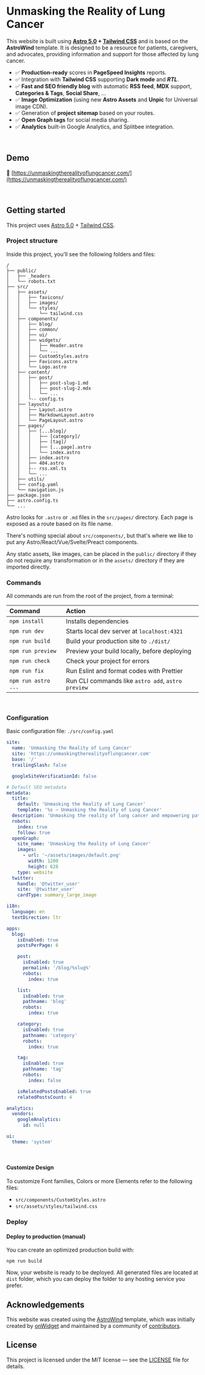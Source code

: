 # Unmasking the Reality of Lung Cancer

This website is built using **[Astro 5.0](https://astro.build/) + [Tailwind CSS](https://tailwindcss.com/)** and is based on the **AstroWind** template. It is designed to be a resource for patients, caregivers, and advocates, providing information and support for those affected by lung cancer.

- ✅ **Production-ready** scores in **PageSpeed Insights** reports.
- ✅ Integration with **Tailwind CSS** supporting **Dark mode** and **_RTL_**.
- ✅ **Fast and SEO friendly blog** with automatic **RSS feed**, **MDX** support, **Categories & Tags**, **Social Share**, ...
- ✅ **Image Optimization** (using new **Astro Assets** and **Unpic** for Universal image CDN).
- ✅ Generation of **project sitemap** based on your routes.
- ✅ **Open Graph tags** for social media sharing.
- ✅ **Analytics** built-in Google Analytics, and Splitbee integration.

<br>

## Demo

📌 [https://unmaskingtherealityoflungcancer.com/](https://unmaskingtherealityoflungcancer.com/)

<br>

## Getting started

This project uses [Astro 5.0](https://astro.build/) + [Tailwind CSS](https://tailwindcss.com/).

### Project structure

Inside this project, you'll see the following folders and files:

```
/
├── public/
│   ├── _headers
│   └── robots.txt
├── src/
│   ├── assets/
│   │   ├── favicons/
│   │   ├── images/
│   │   └── styles/
│   │       └── tailwind.css
│   ├── components/
│   │   ├── blog/
│   │   ├── common/
│   │   ├── ui/
│   │   ├── widgets/
│   │   │   ├── Header.astro
│   │   │   └── ...
│   │   ├── CustomStyles.astro
│   │   ├── Favicons.astro
│   │   └── Logo.astro
│   ├── content/
│   │   ├── post/
│   │   │   ├── post-slug-1.md
│   │   │   ├── post-slug-2.mdx
│   │   │   └── ...
│   │   └-- config.ts
│   ├── layouts/
│   │   ├── Layout.astro
│   │   ├── MarkdownLayout.astro
│   │   └── PageLayout.astro
│   ├── pages/
│   │   ├── [...blog]/
│   │   │   ├── [category]/
│   │   │   ├── [tag]/
│   │   │   ├── [...page].astro
│   │   │   └── index.astro
│   │   ├── index.astro
│   │   ├── 404.astro
│   │   ├-- rss.xml.ts
│   │   └── ...
│   ├── utils/
│   ├── config.yaml
│   └── navigation.js
├── package.json
├── astro.config.ts
└── ...
```

Astro looks for `.astro` or `.md` files in the `src/pages/` directory. Each page is exposed as a route based on its file name.

There's nothing special about `src/components/`, but that's where we like to put any Astro/React/Vue/Svelte/Preact components.

Any static assets, like images, can be placed in the `public/` directory if they do not require any transformation or in the `assets/` directory if they are imported directly.

### Commands

All commands are run from the root of the project, from a terminal:

| Command             | Action                                             |
| :------------------ | :------------------------------------------------- |
| `npm install`       | Installs dependencies                              |
| `npm run dev`       | Starts local dev server at `localhost:4321`        |
| `npm run build`     | Build your production site to `./dist/`            |
| `npm run preview`   | Preview your build locally, before deploying       |
| `npm run check`     | Check your project for errors                      |
| `npm run fix`       | Run Eslint and format codes with Prettier          |
| `npm run astro ...` | Run CLI commands like `astro add`, `astro preview` |

<br>

### Configuration

Basic configuration file: `./src/config.yaml`

```yaml
site:
  name: 'Unmasking the Reality of Lung Cancer'
  site: 'https://unmaskingtherealityoflungcancer.com'
  base: '/'
  trailingSlash: false

  googleSiteVerificationId: false

# Default SEO metadata
metadata:
  title:
    default: 'Unmasking the Reality of Lung Cancer'
    template: '%s — Unmasking the Reality of Lung Cancer'
  description: 'Unmasking the reality of lung cancer and empowering patients, caregivers, and advocates through education, support, and action.'
  robots:
    index: true
    follow: true
  openGraph:
    site_name: 'Unmasking the Reality of Lung Cancer'
    images:
      - url: '~/assets/images/default.png'
        width: 1200
        height: 628
    type: website
  twitter:
    handle: '@twitter_user'
    site: '@twitter_user'
    cardType: summary_large_image

i18n:
  language: en
  textDirection: ltr

apps:
  blog:
    isEnabled: true
    postsPerPage: 6

    post:
      isEnabled: true
      permalink: '/blog/%slug%'
      robots:
        index: true

    list:
      isEnabled: true
      pathname: 'blog'
      robots:
        index: true

    category:
      isEnabled: true
      pathname: 'category'
      robots:
        index: true

    tag:
      isEnabled: true
      pathname: 'tag'
      robots:
        index: false

    isRelatedPostsEnabled: true
    relatedPostsCount: 4

analytics:
  vendors:
    googleAnalytics:
      id: null

ui:
  theme: 'system'
```

<br>

#### Customize Design

To customize Font families, Colors or more Elements refer to the following files:

- `src/components/CustomStyles.astro`
- `src/assets/styles/tailwind.css`

### Deploy

#### Deploy to production (manual)

You can create an optimized production build with:

```shell
npm run build
```

Now, your website is ready to be deployed. All generated files are located at
`dist` folder, which you can deploy the folder to any hosting service you
prefer.

## Acknowledgements

This website was created using the [AstroWind](https://github.com/onwidget/astrowind) template, which was initially created by [onWidget](https://onwidget.com) and maintained by a community of [contributors](https://github.com/onwidget/astrowind/graphs/contributors).

## License

This project is licensed under the MIT license — see the [LICENSE](./LICENSE.md) file for details.
